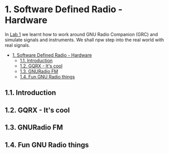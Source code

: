 # 1. Software Defined Radio - Hardware

In [Lab 1](../01/) we learnt how to work around GNU Radio Companion (GRC) and simulate signals and instruments. We shall npw step into the real world with real signals. 

<!-- TOC -->

- [1. Software Defined Radio - Hardware](#1-software-defined-radio---hardware)
    - [1.1. Introduction](#11-introduction)
    - [1.2. GQRX - It's cool](#12-gqrx---its-cool)
    - [1.3. GNURadio FM](#13-gnuradio-fm)
    - [1.4. Fun GNU Radio things](#14-fun-gnu-radio-things)

<!-- /TOC -->

## 1.1. Introduction

## 1.2. GQRX - It's cool

## 1.3. GNURadio FM

## 1.4. Fun GNU Radio things
